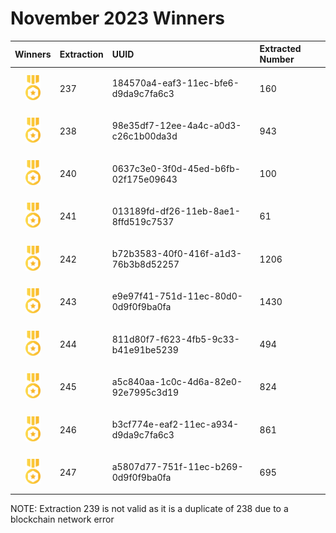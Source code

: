 # November 2023 Winners

|                                       Winners                                        | Extraction | UUID                                 | Extracted Number |
| :----------------------------------------------------------------------------------: | :--------- | :----------------------------------- | :--------------- |
| <img src="../prize.svg" style="height: 40px; margin-top: 10px; margin-bottom: 10px"> | 237        | 184570a4-eaf3-11ec-bfe6-d9da9c7fa6c3 | 160              |
| <img src="../prize.svg" style="height: 40px; margin-top: 10px; margin-bottom: 10px"> | 238        | 98e35df7-12ee-4a4c-a0d3-c26c1b00da3d | 943              |
| <img src="../prize.svg" style="height: 40px; margin-top: 10px; margin-bottom: 10px"> | 240        | 0637c3e0-3f0d-45ed-b6fb-02f175e09643 | 100              |
| <img src="../prize.svg" style="height: 40px; margin-top: 10px; margin-bottom: 10px"> | 241        | 013189fd-df26-11eb-8ae1-8ffd519c7537 | 61               |
| <img src="../prize.svg" style="height: 40px; margin-top: 10px; margin-bottom: 10px"> | 242        | b72b3583-40f0-416f-a1d3-76b3b8d52257 | 1206             |
| <img src="../prize.svg" style="height: 40px; margin-top: 10px; margin-bottom: 10px"> | 243        | e9e97f41-751d-11ec-80d0-0d9f0f9ba0fa | 1430             |
| <img src="../prize.svg" style="height: 40px; margin-top: 10px; margin-bottom: 10px"> | 244        | 811d80f7-f623-4fb5-9c33-b41e91be5239 | 494              |
| <img src="../prize.svg" style="height: 40px; margin-top: 10px; margin-bottom: 10px"> | 245        | a5c840aa-1c0c-4d6a-82e0-92e7995c3d19 | 824              |
| <img src="../prize.svg" style="height: 40px; margin-top: 10px; margin-bottom: 10px"> | 246        | b3cf774e-eaf2-11ec-a934-d9da9c7fa6c3 | 861              |
| <img src="../prize.svg" style="height: 40px; margin-top: 10px; margin-bottom: 10px"> | 247        | a5807d77-751f-11ec-b269-0d9f0f9ba0fa | 695              |


NOTE: Extraction 239 is not valid as it is a duplicate of 238 due to a blockchain network error






